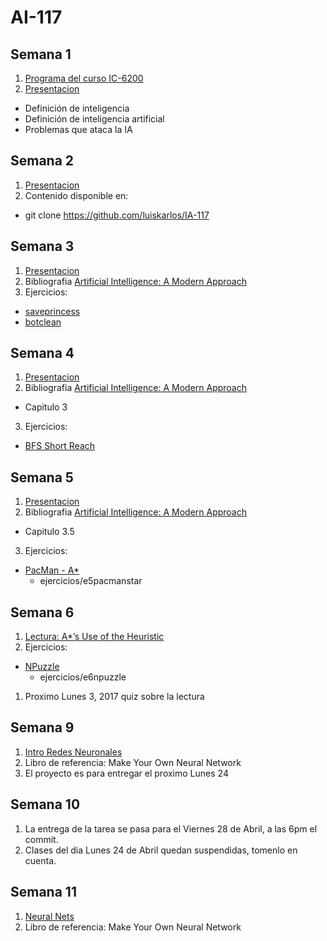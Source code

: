 # AI-117
## Semana 1
1. [Programa del curso IC-6200](https://docs.google.com/document/d/1T48Pw1-uIwo1g4P5StoBqzob8uBRRNKdGshaJWEeMYc/edit?usp=sharing)
2. [Presentacion](https://docs.google.com/presentation/d/1L_FszsFMn5crzVEWoL6vxzQ2z5G7oDkq02ObylMBLeI/edit?usp=sharing)
  * Definición de inteligencia
  * Definición de inteligencia artificial
  * Problemas que ataca la IA

## Semana 2
1. [Presentacion](https://docs.google.com/presentation/d/1aQuOLXxMLJy9JXxCCnxdcAvmOoOdQbk0tYwzMtwx6y0/edit?usp=sharing)
2. Contenido disponible en:
  * git clone https://github.com/luiskarlos/IA-117

## Semana 3  
1. [Presentacion](https://docs.google.com/presentation/d/1bsFLRYYV_zBzvChQ8p1rSDSFv0_zlV6o53hGKuwjpXs/edit?usp=sharing)
2. Bibliografia [Artificial Intelligence: A Modern Approach](http://aima.cs.berkeley.edu/)
3. Ejercicios:
  *  [saveprincess](https://www.hackerrank.com/challenges/saveprincess)
  *  [botclean](https://www.hackerrank.com/challenges/botclean)

## Semana 4  
1. [Presentacion](https://docs.google.com/presentation/d/1pQsMhmJVEGtX3gB93TnLkgSYdxG2Hns7d5GVB1dlYt8/edit?usp=sharing)
2. Bibliografia [Artificial Intelligence: A Modern Approach](http://aima.cs.berkeley.edu/)
* Capitulo 3
3. Ejercicios:
  *  [BFS Short Reach](https://www.hackerrank.com/challenges/bfsshortreach)
  
## Semana 5  
1. [Presentacion](https://docs.google.com/presentation/d/1HHMcnbsN_QTwZwalcIl_wmG2AdK1xUC8cFr13dRNJm4/edit?usp=sharing)
2. Bibliografia [Artificial Intelligence: A Modern Approach](http://aima.cs.berkeley.edu/)
* Capitulo 3.5
3. Ejercicios:
  *  [PacMan - A*](https://www.hackerrank.com/challenges/pacman-astar)
     * ejercicios/e5pacmanstar

## Semana 6  
1. [Lectura: A*’s Use of the Heuristic](http://theory.stanford.edu/~amitp/GameProgramming/Heuristics.html)
1. Ejercicios:
  *  [NPuzzle](https://www.hackerrank.com/challenges/n-puzzle)
     * ejercicios/e6npuzzle
1. Proximo Lunes 3, 2017 quiz sobre la lectura

## Semana 9
1. [Intro Redes Neuronales](https://docs.google.com/presentation/d/1iEZ-NS57ZJApwJPFVUi8ty_F9JhMrB5guWlsAP30nmY/edit?usp=sharing)
1. Libro de referencia: Make Your Own Neural Network
1. El proyecto es para entregar el proximo Lunes 24

## Semana 10
1. La entrega de la tarea se pasa para el Viernes 28 de Abril, a las 6pm el commit.
1. Clases del dia Lunes 24 de Abril quedan suspendidas, tomenlo en cuenta.

## Semana 11
1. [Neural Nets](https://docs.google.com/presentation/d/1f_nJPtXwz2RivA4M44eMTkXxJS1k_negE_-3HLJ_zrg/edit?usp=sharing)
1. Libro de referencia: Make Your Own Neural Network



